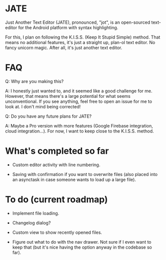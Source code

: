 # JATE
Just Another Text Editor (JATE), pronounced, "jot", is an open-sourced text-editor for the Android platform with syntax highlighting.

For this, I plan on following the K.I.S.S. (Keep It Stupid Simple) method. That means no additional features, it's just a straight up, plan-ol text editor.
No fancy unicorn magic. After all, it's just another text editor.


# FAQ

Q: Why are you making this?

A: I honestly just wanted to, and it seemed like a good challenge for me. However, that means there's a large potential for what seems unconventional. If you see anything, feel free to open an issue for me to look at. I don't mind being corrected!

Q: Do you have any future plans for JATE?

A: Maybe a Pro version with more features (Google Firebase integration, cloud integration...). For now, I want to keep close to the K.I.S.S. method.

# What's completed so far

- Custom editor activity with line numbering.

- Saving with confirmation if you want to overwrite files (also placed into an asynctask in case someone wants to load up a large file).

# To do (current roadmap)

- Implement file loading.

- Changelog dialog?

- Custom view to show recently opened files.

- Figure out what to do with the nav drawer. Not sure if I even want to keep that (but it's nice having the option anyway in the codebase so far).
